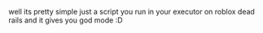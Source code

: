 well its pretty simple just a script you run in your executor on roblox dead rails and it gives you god mode :D
